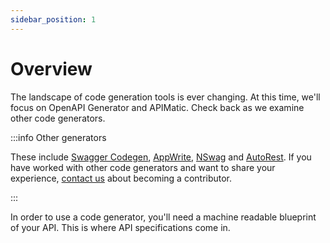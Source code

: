 ```yaml
---
sidebar_position: 1
---
```


# Overview

The landscape of code generation tools is ever changing. At this time, we'll focus on OpenAPI Generator and APIMatic. Check back as we examine other code generators. 

:::info Other generators

These include [Swagger Codegen](https://github.com/swagger-api/swagger-codegen),  [AppWrite](https://github.com/appwrite/sdk-generator), [NSwag](https://github.com/RicoSuter/NSwag) and [AutoRest](https://github.com/Azure/autorest). If you have worked with other code generators and want to share your experience, [contact us](mailto:sid.maestre@apimatic.io) about becoming a contributor.

:::

In order to use a code generator, you'll need a machine readable blueprint of your API. This is where API specifications come in.
